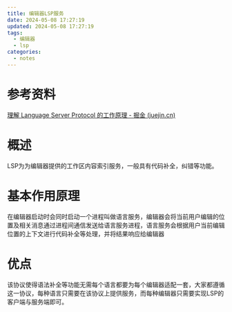 ```yaml
---
title: 编辑器LSP服务
date: 2024-05-08 17:27:19
updated: 2024-05-08 17:27:19
tags:
  - 编辑器
  - lsp
categories:
  - notes
---
```


# 参考资料

[理解 Language Server Protocol 的工作原理 - 掘金 (juejin.cn)](https://juejin.cn/post/7051453384645148680)

# 概述

LSP为为编辑器提供的工作区内容索引服务，一般具有代码补全，纠错等功能。

# 基本作用原理

在编辑器启动时会同时启动一个进程叫做语言服务，编辑器会将当前用户编辑的位置及相关消息通过进程间通信发送给语言服务进程，语言服务会根据用户当前编辑位置的上下文进行代码补全等处理，并将结果响应给编辑器

# 优点

该协议使得语法补全等功能无需每个语言都要为每个编辑器适配一套，大家都遵循这一协议，每种语言只需要在该协议上提供服务，而每种编辑器只需要实现LSP的客户端与服务端即可。